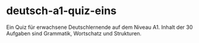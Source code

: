 # deutsch-a1-quiz-eins
Ein Quiz für erwachsene Deutschlernende auf dem Niveau A1.
Inhalt der 30 Aufgaben sind Grammatik, Wortschatz und Strukturen.
